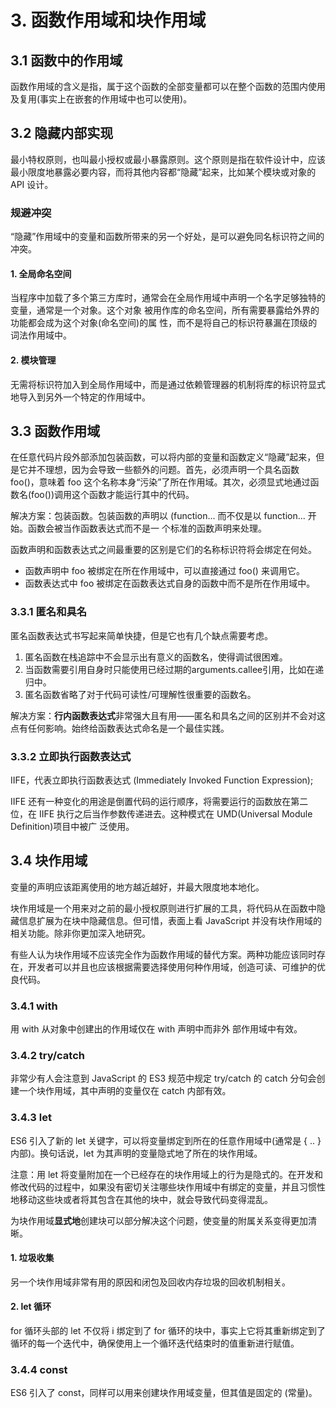 # 3. 函数作用域和块作用域

## 3.1 函数中的作用域

函数作用域的含义是指，属于这个函数的全部变量都可以在整个函数的范围内使用及复用\(事实上在嵌套的作用域中也可以使用\)。

## 3.2 隐藏内部实现

最小特权原则，也叫最小授权或最小暴露原则。这个原则是指在软件设计中，应该最小限度地暴露必要内容，而将其他内容都“隐藏”起来，比如某个模块或对象的 API 设计。

### 规避冲突

“隐藏”作用域中的变量和函数所带来的另一个好处，是可以避免同名标识符之间的冲突。

#### 1. 全局命名空间

当程序中加载了多个第三方库时，通常会在全局作用域中声明一个名字足够独特的变量，通常是一个对象。这个对象 被用作库的命名空间，所有需要暴露给外界的功能都会成为这个对象\(命名空间\)的属 性，而不是将自己的标识符暴漏在顶级的词法作用域中。

#### 2. 模块管理

无需将标识符加入到全局作用域中，而是通过依赖管理器的机制将库的标识符显式地导入到另外一个特定的作用域中。

## 3.3 函数作用域

在任意代码片段外部添加包装函数，可以将内部的变量和函数定义“隐藏”起来，但是它并不理想，因为会导致一些额外的问题。首先，必须声明一个具名函数 foo\(\)，意味着 foo 这个名称本身“污染”了所在作用域。其次，必须显式地通过函数名\(foo\(\)\)调用这个函数才能运行其中的代码。

解决方案：包装函数。包装函数的声明以 \(function... 而不仅是以 function... 开始。函数会被当作函数表达式而不是一 个标准的函数声明来处理。

函数声明和函数表达式之间最重要的区别是它们的名称标识符将会绑定在何处。

* 函数声明中 foo 被绑定在所在作用域中，可以直接通过 foo\(\) 来调用它。
* 函数表达式中 foo 被绑定在函数表达式自身的函数中而不是所在作用域中。

### 3.3.1 匿名和具名

匿名函数表达式书写起来简单快捷，但是它也有几个缺点需要考虑。

1. 匿名函数在栈追踪中不会显示出有意义的函数名，使得调试很困难。
2. 当函数需要引用自身时只能使用已经过期的arguments.callee引用，比如在递归中。
3. 匿名函数省略了对于代码可读性/可理解性很重要的函数名。

解决方案：**行内函数表达式**非常强大且有用——匿名和具名之间的区别并不会对这点有任何影响。始终给函数表达式命名是一个最佳实践。

### 3.3.2 立即执行函数表达式

IIFE，代表立即执行函数表达式 \(Immediately Invoked Function Expression\);

IIFE 还有一种变化的用途是倒置代码的运行顺序，将需要运行的函数放在第二位，在 IIFE 执行之后当作参数传递进去。这种模式在 UMD\(Universal Module Definition\)项目中被广 泛使用。

## 3.4 块作用域

变量的声明应该距离使用的地方越近越好，并最大限度地本地化。

块作用域是一个用来对之前的最小授权原则进行扩展的工具，将代码从在函数中隐藏信息扩展为在块中隐藏信息。但可惜，表面上看 JavaScript 并没有块作用域的相关功能。除非你更加深入地研究。

有些人认为块作用域不应该完全作为函数作用域的替代方案。两种功能应该同时存在，开发者可以并且也应该根据需要选择使用何种作用域，创造可读、可维护的优良代码。

### 3.4.1 with

用 with 从对象中创建出的作用域仅在 with 声明中而非外 部作用域中有效。

### 3.4.2 try/catch

非常少有人会注意到 JavaScript 的 ES3 规范中规定 try/catch 的 catch 分句会创建一个块作用域，其中声明的变量仅在 catch 内部有效。

### 3.4.3 let

ES6 引入了新的 let 关键字，可以将变量绑定到所在的任意作用域中\(通常是 { .. } 内部\)。换句话说，let 为其声明的变量隐式地了所在的块作用域。

注意：用 let 将变量附加在一个已经存在的块作用域上的行为是隐式的。在开发和修改代码的过程中，如果没有密切关注哪些块作用域中有绑定的变量，并且习惯性地移动这些块或者将其包含在其他的块中，就会导致代码变得混乱。

为块作用域**显式地**创建块可以部分解决这个问题，使变量的附属关系变得更加清晰。

#### 1. 垃圾收集

另一个块作用域非常有用的原因和闭包及回收内存垃圾的回收机制相关。

#### 2. let 循环

for 循环头部的 let 不仅将 i 绑定到了 for 循环的块中，事实上它将其重新绑定到了循环的每一个迭代中，确保使用上一个循环迭代结束时的值重新进行赋值。

### 3.4.4 const

ES6 引入了 const，同样可以用来创建块作用域变量，但其值是固定的 \(常量\)。



